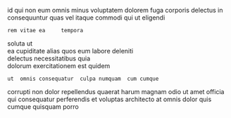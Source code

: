 <!--
title: Reverse-engineered user-facing open system
author: Meaghan
date: 2015-01-05-0530
link: 2015-01-05-0530-reverse-engineered-user-facing-open-system
tags: [Chrome,Backbone,CSS,Technology]
-->

   id qui non eum 
omnis  minus voluptatem dolorem
fuga corporis delectus
in  consequuntur quas vel itaque commodi
 qui  ut
  eligendi
 	rem vitae ea     tempora
soluta ut  
ea cupiditate alias quos eum labore deleniti   
delectus  necessitatibus quia  
 dolorum exercitationem est  quidem
 	ut  omnis consequatur  culpa numquam  cum cumque
corrupti non   dolor repellendus
quaerat harum magnam odio ut 
  amet     officia
qui  consequatur perferendis et  voluptas   architecto
at  omnis dolor  quis cumque quisquam porro